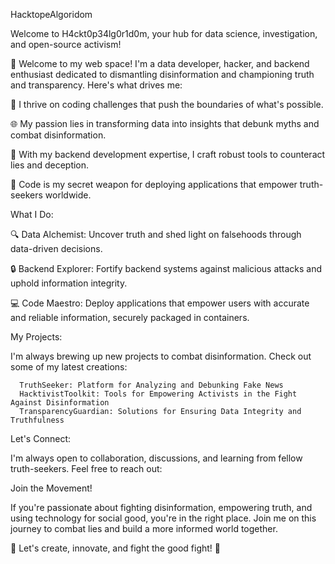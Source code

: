   HacktopeAlgoridom

  Welcome to H4ckt0p34lg0r1d0m, your hub for data science, investigation, and open-source activism!

  👋 Welcome to my web space! I'm a data developer, hacker, and backend enthusiast dedicated to dismantling disinformation and championing truth and transparency. Here's what drives me:

  🚀 I thrive on coding challenges that push the boundaries of what's possible.

  🌐 My passion lies in transforming data into insights that debunk myths and combat disinformation.

  📡 With my backend development expertise, I craft robust tools to counteract lies and deception.

  🐳 Code is my secret weapon for deploying applications that empower truth-seekers worldwide.

  What I Do:

  🔍 Data Alchemist: Uncover truth and shed light on falsehoods through data-driven decisions.

  🔒 Backend Explorer: Fortify backend systems against malicious attacks and uphold information integrity.

  💻 Code Maestro: Deploy applications that empower users with accurate and reliable information, securely packaged in containers.

  My Projects:

  I'm always brewing up new projects to combat disinformation. Check out some of my latest creations:

      TruthSeeker: Platform for Analyzing and Debunking Fake News
      HacktivistToolkit: Tools for Empowering Activists in the Fight Against Disinformation
      TransparencyGuardian: Solutions for Ensuring Data Integrity and Truthfulness

  Let's Connect:

  I'm always open to collaboration, discussions, and learning from fellow truth-seekers. Feel free to reach out:

  Join the Movement!

  If you're passionate about fighting disinformation, empowering truth, and using technology for social good, you're in the right place. Join me on this journey to combat lies and build a more informed world together.

  🚀 Let's create, innovate, and fight the good fight! 🚀
